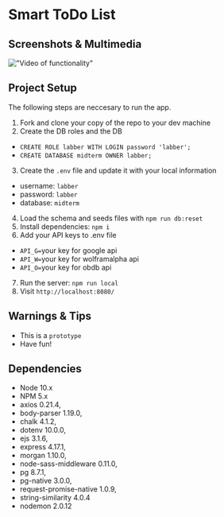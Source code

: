 Smart ToDo List
===============
## Screenshots & Multimedia
!["Video of functionality"](https://github.com/Josebautista10/categorizer/blob/master/public/images/demo.gif)
## Project Setup

The following steps are neccesary to run the app.

1. Fork and clone your copy of the repo to your dev machine
2. Create the DB roles and the DB
  - `CREATE ROLE labber WITH LOGIN password 'labber';`
  - `CREATE DATABASE midterm OWNER labber;`
3. Create the `.env` file and update it with your local information
  - username: `labber` 
  - password: `labber` 
  - database: `midterm`
4. Load the schema and seeds files with `npm run db:reset`
5. Install dependencies: `npm i`
6. Add your API keys to .env file
  - `API_G=`your key for google api
  - `API_W=`your key for wolframalpha api
  - `API_O=`your key for obdb api
7. Run the server: `npm run local`
8. Visit `http://localhost:8080/`

## Warnings & Tips

- This is a `prototype`
- Have fun!

## Dependencies

- Node 10.x
- NPM 5.x
- axios 0.21.4,
- body-parser 1.19.0,
- chalk 4.1.2,
- dotenv 10.0.0,
- ejs 3.1.6,
- express 4.17.1,
- morgan 1.10.0,
- node-sass-middleware 0.11.0,
- pg 8.7.1,
- pg-native 3.0.0,
- request-promise-native 1.0.9,
- string-similarity 4.0.4
- nodemon 2.0.12


